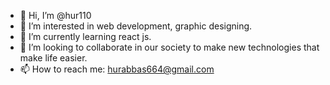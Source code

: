 - 👋 Hi, I’m @hur110
- 👀 I’m interested in web development, graphic designing.
- 🌱 I’m currently learning react js.
- 💞️ I’m looking to collaborate in our society to make new technologies that make life easier.
- 📫 How to reach me: hurabbas664@gmail.com

<!---
hur110/hur110 is a ✨ special ✨ repository because its `README.md` (this file) appears on your GitHub profile.
You can click the Preview link to take a look at your changes.
--->
